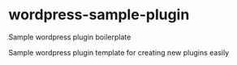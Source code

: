 # wordpress-sample-plugin
Sample wordpress plugin boilerplate

Sample wordpress plugin template for creating new plugins easily
